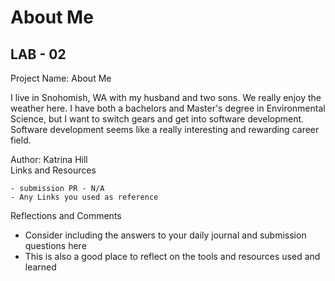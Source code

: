 # About Me

## LAB - 02  

Project Name: About Me  

I live in Snohomish, WA with my husband and two sons. We really enjoy the weather here. I have both a bachelors and Master's degree in Environmental Science, but I want to switch gears and get into software development. Software development seems like a really interesting and rewarding career field.

Author: Katrina Hill  
Links and Resources  

    - submission PR - N/A
    - Any Links you used as reference

Reflections and Comments  

   - Consider including the answers to your daily journal and submission questions here
   - This is also a good place to reflect on the tools and resources used and learned


